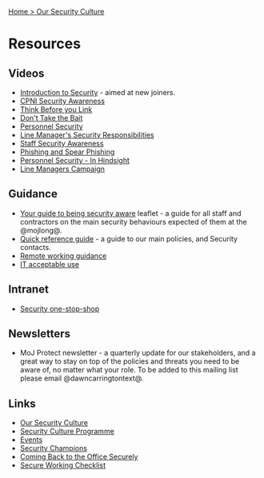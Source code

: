 [Home > Our Security Culture](security-culture-overview.md)

# Resources

## Videos

- [Introduction to Security](https://www.youtube.com/watch?v=qEaShCoMo_4) - aimed at new joiners.
- [CPNI Security Awareness](https://youtu.be/2sh4BIaF6gg)
- [Think Before you Link](https://www.youtube.com/watch?v=E1F82y_EDTY)
- [Don't Take the Bait](https://www.youtube.com/watch?v=ygON2B9-xTw)
- [Personnel Security](https://www.youtube.com/watch?v=7h4kn46EcO4)
- [Line Manager's Security Responsibilities](https://www.youtube.com/watch?v=YlrHXXWwFlg&t=14s)
- [Staff Security Awareness](https://youtu.be/2sh4BIaF6gg)
- [Phishing and Spear Phishing](https://www.youtube.com/watch?v=ygON2B9-xTw)
- [Personnel Security - In Hindsight](https://www.youtube.com/watch?v=7h4kn46EcO4)
- [Line Managers Campaign](https://www.youtube.com/watch?v=YlrHXXWwFlg&amp;t=14s)

## Guidance

- [Your guide to being security aware](your-guide-to-being-security-aware.pdf) leaflet - a guide for all staff and contractors on the main security behaviours expected of them at the @mojlong@.
- [Quick reference guide](resources/Quick%20Reference%20Guide%20-%20Security.pdf) - a guide to our main policies, and Security contacts.
- [Remote working guidance](https://security-guidance.service.justice.gov.uk/remote-working/)
- [IT acceptable use](https://security-guidance.service.justice.gov.uk/acceptable-use/)

## Intranet

- [Security one-stop-shop](https://intranet.justice.gov.uk/guidance/security/)

## Newsletters

- MoJ Protect newsletter - a quarterly update for our stakeholders, and a great way to stay on top of the policies and threats you need to be aware of, no matter what your role. To be added to this mailing list please email @dawncarringtontext@.

## Links

- [Our Security Culture](security-culture-overview.md)
- [Security Culture Programme](security-culture-programme.md)
- [Events](events.md)
- [Security Champions](security-champions.md)
- [Coming Back to the Office Securely](coming-back-to-the-office-securely.md)
- [Secure Working Checklist](secure-working-checklist.md)

